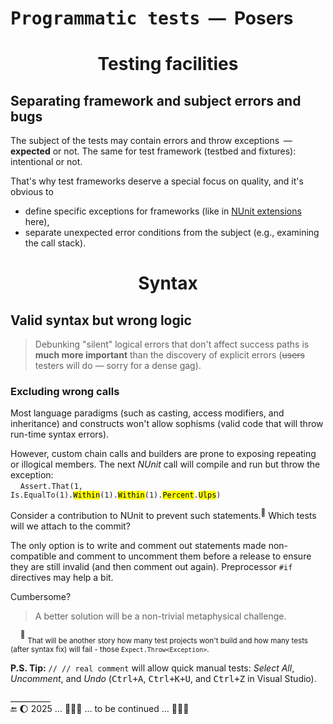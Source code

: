 # <samp>Programmatic tests</samp> &nbsp;&mdash;&nbsp; Posers

<h1 align="center">Testing facilities</h1>

## Separating framework and subject errors and bugs

The subject of the tests may contain errors and throw exceptions &thinsp;&mdash;&thinsp; **expected** or not. The same for test framework (testbed and fixtures): intentional or not.

That's why test frameworks deserve a special focus on quality, and it's obvious to 

+ define specific exceptions for frameworks (like in [NUnit extensions](../../../src/TuttiFrutti/AbcExtNUnit/Exceptions) here),
+ separate unexpected error conditions from the subject (e.g., examining the call stack).

<h1 align="center">Syntax</h1>

## Valid syntax but wrong logic

> Debunking "silent" logical errors that don't affect success paths is **much more important** than the discovery of explicit errors (<s>users</s> testers will do &mdash; sorry for a dense gag).

### <a id="non-comp-calls">Excluding wrong calls

Most language paradigms (such as casting, access modifiers, and inheritance) and constructs won't allow sophisms (valid code that will throw run-time syntax errors). 

However, custom chain calls and builders are prone to exposing repeating or illogical members. The next _NUnit_ call will compile and run but throw the exception:\
&nbsp; &nbsp; <code>Assert.That(1, Is.EqualTo(1).<mark>Within</mark>(1).<mark>Within</mark>(1).<mark>Percent</mark>.<mark>Ulps</mark>)</code>

Consider a contribution to NUnit to prevent such statements.<sup>🙋</sup> Which tests will we attach to the commit?

The only option is to write and comment out statements made non-compatible and comment to uncomment them before a release to ensure they are still invalid (and then comment out again). Preprocessor `#if` directives may help a bit.

Cumbersome?

> A better solution will be a non-trivial metaphysical challenge.

&nbsp; &nbsp; <sup>🙋</sup> <sub>That will be another story how many test projects won't build and how many tests (after syntax fix) will fail - those `Expect.Throw<Exception>`.</sub>

**P.S. Tip:** `// // real comment` will allow quick manual tests: _Select&nbsp;All_, _Uncomment_, and _Undo_ (<kbd>Ctrl+A</kbd>, <kbd>Ctrl+K+U</kbd>, and <kbd>Ctrl+Z</kbd> in Visual Studio).

\__________\
🔚 🌔 2025 ... 🚧🚧🚧 ... to be continued ... 🚧🚧🚧
